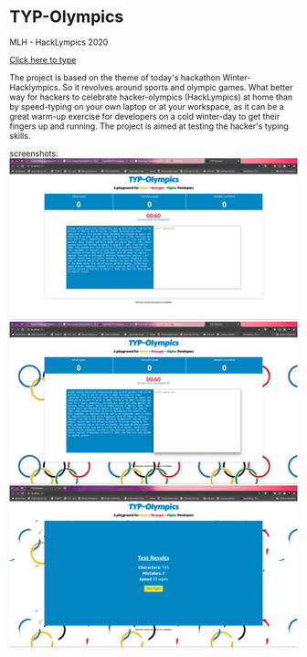 # TYP-Olympics
 
MLH - HackLympics 2020

[Click here to type](https://typ-olympics.lopeselio.vercel.app/)

The project is based on the theme of today's hackathon Winter-Hacklympics. So it revolves around sports and olympic games. What better way for hackers to celebrate hacker-olympics (HackLympics) at home than by speed-typing on your own laptop or at your workspace, as it can be a great warm-up exercise for developers on a cold winter-day to get their fingers up and running. The project is aimed at testing the hacker's typing skills.

screenshots:
![1](https://github.com/lopeselio/TYP-Olympics/blob/main/1.png)
![2](https://github.com/lopeselio/TYP-Olympics/blob/main/2.png)
![3](https://github.com/lopeselio/TYP-Olympics/blob/main/score.png)
